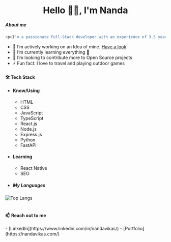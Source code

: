 <h1 align="center">Hello 👋🏻, I'm Nanda</h1>

<h5> About me</h5>

```javascript
<p>I'm a passionate Full-Stack developer with an experience of 3.5 years in MERN stack</p>
```

- 🔭 I’m actively working on an Idea of mine. [Have a look](easyonlinetools.org)
- 🌱 I’m currently learning everything 🤣
- 👯 I’m looking to contribute more to Open Source projects
- ⚡ Fun fact: I love to travel and playing outdoor games

<h4>🛠 Tech Stack</h4>

  - #### Know/Using
    - HTML
    - CSS
    - JavaScript
    - TypeScript
    - React.js
    - Node.js
    - Express.js
    - Python
    - FastAPI

  - #### Learning
    - React Native
    - SEO

- <h5>My Languages</h5>
![Top Langs](https://github-readme-stats.vercel.app/api/top-langs/?username=nandavikas&langs_count_private=true&show_icons=true&theme=radical&layout=compact)<br><br>

<h4>📫 Reach out to me</h4>
  - [LinkedIn](https://www.linkedin.com/in/nandavikas/)
  - [Portfolio](https://nandavikas.com/)






